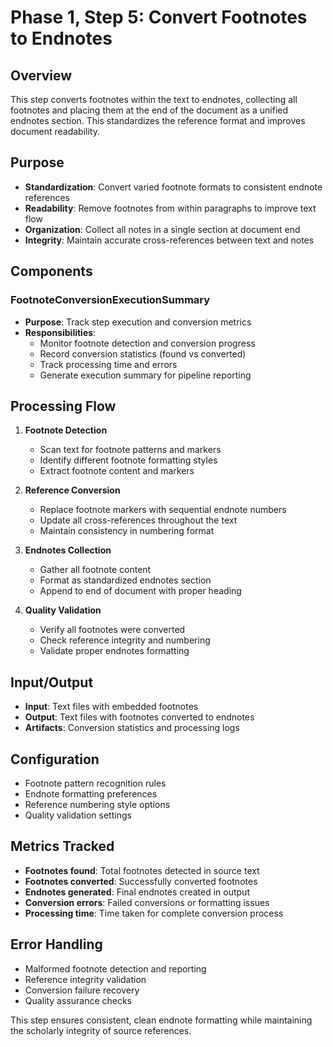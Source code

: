 # Phase 1, Step 5: Convert Footnotes to Endnotes

## Overview

This step converts footnotes within the text to endnotes, collecting all footnotes and placing them at the end of the document as a unified endnotes section. This standardizes the reference format and improves document readability.

## Purpose

- **Standardization**: Convert varied footnote formats to consistent endnote references
- **Readability**: Remove footnotes from within paragraphs to improve text flow
- **Organization**: Collect all notes in a single section at document end
- **Integrity**: Maintain accurate cross-references between text and notes

## Components

### FootnoteConversionExecutionSummary
- **Purpose**: Track step execution and conversion metrics
- **Responsibilities**:
  - Monitor footnote detection and conversion progress
  - Record conversion statistics (found vs converted)
  - Track processing time and errors
  - Generate execution summary for pipeline reporting

## Processing Flow

1. **Footnote Detection**
   - Scan text for footnote patterns and markers
   - Identify different footnote formatting styles
   - Extract footnote content and markers

2. **Reference Conversion**
   - Replace footnote markers with sequential endnote numbers
   - Update all cross-references throughout the text
   - Maintain consistency in numbering format

3. **Endnotes Collection**
   - Gather all footnote content
   - Format as standardized endnotes section
   - Append to end of document with proper heading

4. **Quality Validation**
   - Verify all footnotes were converted
   - Check reference integrity and numbering
   - Validate proper endnotes formatting

## Input/Output

- **Input**: Text files with embedded footnotes
- **Output**: Text files with footnotes converted to endnotes
- **Artifacts**: Conversion statistics and processing logs

## Configuration

- Footnote pattern recognition rules
- Endnote formatting preferences
- Reference numbering style options
- Quality validation settings

## Metrics Tracked

- **Footnotes found**: Total footnotes detected in source text
- **Footnotes converted**: Successfully converted footnotes
- **Endnotes generated**: Final endnotes created in output
- **Conversion errors**: Failed conversions or formatting issues
- **Processing time**: Time taken for complete conversion process

## Error Handling

- Malformed footnote detection and reporting
- Reference integrity validation
- Conversion failure recovery
- Quality assurance checks

This step ensures consistent, clean endnote formatting while maintaining the scholarly integrity of source references. 